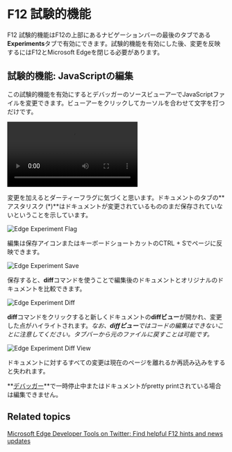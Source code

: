 # F12 試験的機能

F12 試験的機能はF12の上部にあるナビゲーションバーの最後のタブである**Experiments**タブで有効にできます。試験的機能を有効にした後、変更を反映するにはF12とMicrosoft Edgeを閉じる必要があります。

## 試験的機能: JavaScriptの編集

この試験的機能を有効にするとデバッガーのソースビューアーでJavaScriptファイルを変更できます。ビューアーをクリックしてカーソルを合わせて文字を打つだけです。

![video](../media/Edge_Experiments_edit.mp4,../media/Edge_Experiments_edit.webm)

変更を加えるとダーティーフラグに気づくと思います。ドキュメントのタブの**アスタリスク (*)**はドキュメントが変更されているもののまだ保存されていないということを示しています。

![Edge Experiment Flag](../media/Edge_Experiment_flag.png)

編集は保存アイコンまたはキーボードショートカットのCTRL + Sでページに反映できます。

![Edge Experiment Save](../media/Edge_Experiment_save.png)

保存すると、**diff**コマンドを使うことで編集後のドキュメントとオリジナルのドキュメントを比較できます。

![Edge Experiment Diff](../media/Edge_Experiment_diff.png)

**diff**コマンドをクリックすると新しくドキュメントの**diffビュー**が開かれ、変更した点がハイライトされます。*なお、**diffビュー**ではコードの編集はできないことに注意してください。タブバーから元のファイルに戻すことは可能です。*

![Edge Experiment Diff View](../media/Edge_Experiment_diff_view.png)

ドキュメントに対するすべての変更は現在のページを離れるか再読み込みをすると失われます。

**[デバッガー](../debugger/)**で一時停止中またはドキュメントがpretty printされている場合は編集できません。

## Related topics

[Microsoft Edge Developer Tools on Twitter: Find helpful F12 hints and news updates](https://twitter.com/EdgeDevTools)
